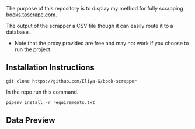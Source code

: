 
The purpose of this repository is to display my method for fully scrapping [books.toscrape.com](https://books.toscrape.com/).

The output of the scrapper a CSV file though it can easily route it to a database.

- Note that the proxy provided are free and may not work if you choose to run the project.

## Installation Instructions

```
git clone https://github.com/Eliya-G/book-scrapper
```
In the repo run this command.
```
pipenv install -r requirements.txt
```

## Data Preview


